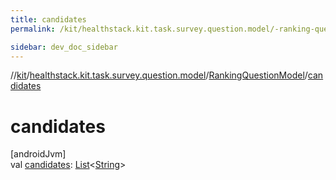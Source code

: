 ```yaml
---
title: candidates
permalink: /kit/healthstack.kit.task.survey.question.model/-ranking-question-model/candidates.html

sidebar: dev_doc_sidebar
---
```

//[kit](../../../index.html)/[healthstack.kit.task.survey.question.model](../index.html)/[RankingQuestionModel](index.html)/[candidates](candidates.html)



# candidates



[androidJvm]\
val [candidates](candidates.html): [List](https://kotlinlang.org/api/latest/jvm/stdlib/kotlin.collections/-list/index.html)&lt;[String](https://kotlinlang.org/api/latest/jvm/stdlib/kotlin/-string/index.html)&gt;




